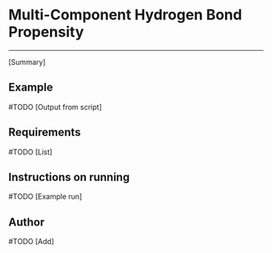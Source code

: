 # Multi-Component Hydrogen Bond Propensity 

----

[Summary]

## Example 

\#TODO [Output from script]

## Requirements 
\#TODO [List] 

## Instructions on running
\#TODO [Example run]

## Author
\#TODO [Add] 